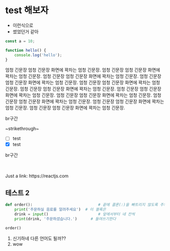 # test 해보자

- 이런식으로
- 썼었던거 같아

```js
const a = 10;

function hello() {
	console.log('hello');
}
```

엄청 긴문장 엄청 긴문장 화면에 꽉차는 엄청 긴문장. 엄청 긴문장 엄청 긴문장 화면에 꽉차는 엄청 긴문장. 엄청 긴문장 엄청 긴문장 화면에 꽉차는 엄청 긴문장. 엄청 긴문장 엄청 긴문장 화면에 꽉차는 엄청 긴문장. 엄청 긴문장 엄청 긴문장 화면에 꽉차는 엄청 긴문장. 엄청 긴문장 엄청 긴문장 화면에 꽉차는 엄청 긴문장. 엄청 긴문장 엄청 긴문장 화면에 꽉차는 엄청 긴문장. 엄청 긴문장 엄청 긴문장 화면에 꽉차는 엄청 긴문장. 엄청 긴문장 엄청 긴문장 화면에 꽉차는 엄청 긴문장. 엄청 긴문장 엄청 긴문장 화면에 꽉차는 엄청 긴문장. 엄청 긴문장 엄청 긴문장 화면에 꽉차는 엄청 긴문장.

br구간

~strikethrough~

- [ ] test
- [x] test

br구간

<br>

<br>
Just a link: https://reactjs.com

## 테스트 2

```py
def order():                             # 끝에 콜론(:)을 빠트리지 않도록 주의
    print('주문하실 음료를 알려주세요')  # 이 블록은
    drink = input()                      # 앞에서부터 네 칸씩
    print(drink, '주문하셨습니다.')      # 들여쓰기한다

order()
```

1. 신기하네 다른 언어도 될까??
2. wow
